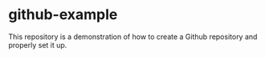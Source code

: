# github-example
This repository is a demonstration of how to create a Github repository and properly set it up.

